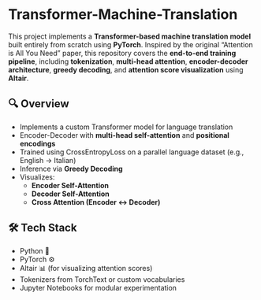 # Transformer-Machine-Translation
This project implements a **Transformer-based machine translation model** built entirely from scratch using **PyTorch**. Inspired by the original “Attention is All You Need” paper, this repository covers the **end-to-end training pipeline**, including **tokenization**, **multi-head attention**, **encoder-decoder architecture**, **greedy decoding**, and **attention score visualization** using **Altair**.

## 🔍 Overview

- Implements a custom Transformer model for language translation
- Encoder-Decoder with **multi-head self-attention** and **positional encodings**
- Trained using CrossEntropyLoss on a parallel language dataset (e.g., English → Italian)
- Inference via **Greedy Decoding**
- Visualizes:
  - **Encoder Self-Attention**
  - **Decoder Self-Attention**
  - **Cross Attention (Encoder ↔ Decoder)**

## 🛠️ Tech Stack

- Python 🐍
- PyTorch ⚙️
- Altair 📊 (for visualizing attention scores)
- Tokenizers from TorchText or custom vocabularies
- Jupyter Notebooks for modular experimentation
